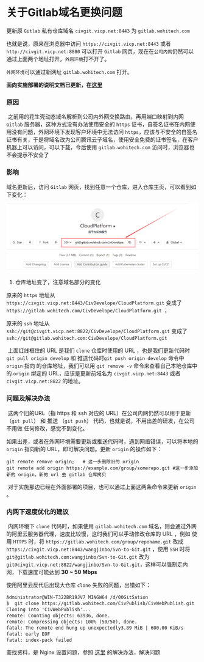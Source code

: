 # 关于Gitlab域名更换问题

更新原 `Gitlab` 私有仓库域名 `civgit.vicp.net:8443` 为 `gitlab.wohitech.com` 

也就是说，原来在浏览器中访问 `https://civgit.vicp.net:8443` 或者 `http://civgit.vicp.net:8880` 可以打开 `Gitlab` 网页，现在在`公司内网`仍然可以通过上面两个地址打开，`外网环境`打不开了。

`外网环境`可以通过新网址 `gitlab.wohitech.com` 打开。 

**面向实施部署的说明文档已更新，在[这里](./部署环境搭建--面向实施.md)**

### 原因

​	之前用的花生壳动态域名解析到公司内外网交换路由，再用端口映射到内网 `Gitlab` 服务器，这种方式没有办法使用安全的 `https` 证书，自签名证书在内网使用没有问题，外网环境下发现客户环境中无法访问 `https`，应该与不安全的自签名证书有关，于是将域名改为公司腾讯云子域名，使用安全免费的证书签名，在客户机器上可以访问，可以下载，今后使用 `gitlab.wohitech.com` 访问时，浏览器也不会提示不安全了

### 影响

域名更新后，访问 `Gitlab` 网页，找到任意一个仓库，进入仓库主页，可以看到如下变化：

![1541126727309](./关于Gitlab域名更换问题/1541126727309.png)

1. 仓库地址变了，注意域名部分的变化

原来的 `https` 地址从 `https://civgit.vicp.net:8443/CivDevelope/CloudPlatform.git` 变成了 `https://gitlab.wohitech.com/CivDevelope/CloudPlatform.git` ；

原来的 `ssh` 地址从 `ssh://git@civgit.vicp.net:8822/CivDevelope/CloudPlatform.git` 变成了 `ssh://git@gitlab.wohitech.com:CivDevelope/CloudPlatform.git` 



​	上面红线框住的 URL 是我们 `clone` 仓库时使用的 URL ，也是我们更新代码时 `git pull origin develop` 和 推送代码时`git push origin develop` 命令中 `origin` 指向 的仓库地址，我们可以用 `git remove -v` 命令来查看自己本地仓库中的 `origin` 绑定的 URL，应该是更新前域名为  `civgit.vicp.net:8443` 或者 `civgit.vicp.net:8822` 的地址。



### 问题及解决办法

​	这两个旧的URL（指 https 和 ssh 对应的 URL）在公司内网仍然可以用于更新（`git pull`） 和 推送 （`git push`） 代码，也就是说，不用出差的研发，在公司不用做 任何修改，感觉不到变化。

​	如果出差，或者在外网环境需要更新或推送代码时，遇到网络错误，可以将本地的 `origin` 指向新的 URL，即可解决问题。更新 `origin` 的操作如下：

```shell
git remote remove origin;	# 这一步删除旧的 origin
git remote add origin https://example.com/group/somerepo.git #这一步添加新的 origin，新的 url 去 gitlab 仓库拷贝
```

​	对于实施那边已经在外面部署的项目，也可以通过上面这两条命令来更新 `origin` 。



### 内网下速度优化的建议

​	内网环境下 `clone` 代码时，如果使用 `gitlab.wohitech.com` 域名，则会通过外网的阿里云服务器代理，速度比较慢，这时我们可以手动修改仓库的 URL ，例如 使用 `HTTPS` 时，将 `https://gitlab.wohitech.com/group/reponame.git` 改成 `https://civgit.vicp.net:8443/wangjinbo/Svn-to-Git.git` ，使用 `SSH` 时将 `git@gitlab.wohitech.com:wangjinbo/Svn-to-Git.git` 改为 `git@civgit.vicp.net:8822/wangjinbo/Svn-to-Git.git`，这样可以强制走内网，下载速度可能达到 **30 ~ 50 Mbps** 



使用阿里云反代后出现大仓库 `clone` 失败的问题，出错如下：

```shell
Administrator@WIN-T322BR19JV7 MINGW64 /d/00GitSation
$  git clone https://gitlab.wohitech.com/CivPublish/CivWebPublish.git
Cloning into 'CivWebPublish'...
remote: Counting objects: 63936, done.
remote: Compressing objects: 100% (50/50), done.
fatal: The remote end hung up unexpectedly3.89 MiB | 600.00 KiB/s
fatal: early EOF
fatal: index-pack failed
```

查找资料，是 Nginx 设置问题，参照 [这里](https://www.scalescale.com/tips/nginx/optimizing-nginx-for-serving-files-bigger-than-1gb/) 的解决办法，解决问题

